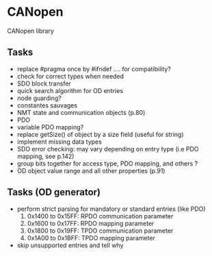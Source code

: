 # CANopen
CANopen library

## Tasks
- replace #pragma once by #ifndef .... for compatibility?
- check for correct types when needed
- SDO block transfer
- quick search algorithm for OD entries
- node guarding?
- constantes sauvages
- NMT state and communication objects (p.80)
- PDO
- variable PDO mapping? 
- replace getSize() of object by a size field (useful for string)
- implement missing data types
- SDO error checking: may vary depending on entry type (i.e PDO mapping, see p.142)
- group bits together for access type, PDO mapping, and others ?
- OD object value range and all other properties (p.91)

## Tasks (OD generator)
- perform strict parsing for mandatory or standard entries (like PDO)
    1. 0x1400 to 0x15FF: RPDO communication parameter
    2. 0x1600 to 0x17FF: RPDO mapping parameter
    3. 0x1800 to 0x19FF: TPDO communication parameter
    3. 0x1A00 to 0x1BFF: TPDO mapping parameter
- skip unsupported entries and tell why

